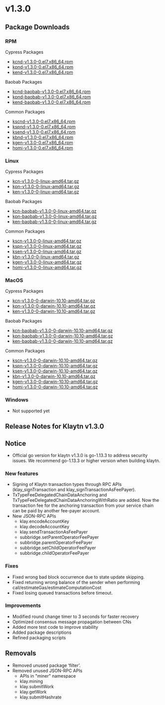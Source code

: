 # v1.3.0

## Package Downloads

### RPM <a id="rpm"></a>

Cypress Packages
- [kcnd-v1.3.0-0.el7.x86_64.rpm](http://packages.klaytn.net/klaytn/v1.3.0/kcnd-v1.3.0-0.el7.x86_64.rpm)
- [kpnd-v1.3.0-0.el7.x86_64.rpm](http://packages.klaytn.net/klaytn/v1.3.0/kpnd-v1.3.0-0.el7.x86_64.rpm)
- [kend-v1.3.0-0.el7.x86_64.rpm](http://packages.klaytn.net/klaytn/v1.3.0/kend-v1.3.0-0.el7.x86_64.rpm)

Baobab Packages
- [kcnd-baobab-v1.3.0-0.el7.x86_64.rpm](http://packages.klaytn.net/klaytn/v1.3.0/kcnd-baobab-v1.3.0-0.el7.x86_64.rpm)
- [kpnd-baobab-v1.3.0-0.el7.x86_64.rpm](http://packages.klaytn.net/klaytn/v1.3.0/kpnd-baobab-v1.3.0-0.el7.x86_64.rpm)
- [kend-baobab-v1.3.0-0.el7.x86_64.rpm](http://packages.klaytn.net/klaytn/v1.3.0/kend-baobab-v1.3.0-0.el7.x86_64.rpm)

Common Packages
- [kscnd-v1.3.0-0.el7.x86_64.rpm](http://packages.klaytn.net/klaytn/v1.3.0/kscnd-v1.3.0-0.el7.x86_64.rpm)
- [kspnd-v1.3.0-0.el7.x86_64.rpm](http://packages.klaytn.net/klaytn/v1.3.0/kspnd-v1.3.0-0.el7.x86_64.rpm)
- [ksend-v1.3.0-0.el7.x86_64.rpm](http://packages.klaytn.net/klaytn/v1.3.0/ksend-v1.3.0-0.el7.x86_64.rpm)
- [kbnd-v1.3.0-0.el7.x86_64.rpm](http://packages.klaytn.net/klaytn/v1.3.0/kbnd-v1.3.0-0.el7.x86_64.rpm)
- [kgen-v1.3.0-0.el7.x86_64.rpm](http://packages.klaytn.net/klaytn/v1.3.0/kgen-v1.3.0-0.el7.x86_64.rpm)
- [homi-v1.3.0-0.el7.x86_64.rpm](http://packages.klaytn.net/klaytn/v1.3.0/homi-v1.3.0-0.el7.x86_64.rpm)

### Linux <a id="linux"></a>

Cypress Packages
- [kcn-v1.3.0-0-linux-amd64.tar.gz](http://packages.klaytn.net/klaytn/v1.3.0/kcn-v1.3.0-0-linux-amd64.tar.gz)
- [kpn-v1.3.0-0-linux-amd64.tar.gz](http://packages.klaytn.net/klaytn/v1.3.0/kpn-v1.3.0-0-linux-amd64.tar.gz)
- [ken-v1.3.0-0-linux-amd64.tar.gz](http://packages.klaytn.net/klaytn/v1.3.0/ken-v1.3.0-0-linux-amd64.tar.gz)

Baobab Packages
- [kcn-baobab-v1.3.0-0-linux-amd64.tar.gz](http://packages.klaytn.net/klaytn/v1.3.0/kcn-baobab-v1.3.0-0-linux-amd64.tar.gz)
- [kpn-baobab-v1.3.0-0-linux-amd64.tar.gz](http://packages.klaytn.net/klaytn/v1.3.0/kpn-baobab-v1.3.0-0-linux-amd64.tar.gz)
- [ken-baobab-v1.3.0-0-linux-amd64.tar.gz](http://packages.klaytn.net/klaytn/v1.3.0/ken-baobab-v1.3.0-0-linux-amd64.tar.gz)

Common Packages
- [kscn-v1.3.0-0-linux-amd64.tar.gz](http://packages.klaytn.net/klaytn/v1.3.0/kscn-v1.3.0-0-linux-amd64.tar.gz)
- [kspn-v1.3.0-0-linux-amd64.tar.gz](http://packages.klaytn.net/klaytn/v1.3.0/kspn-v1.3.0-0-linux-amd64.tar.gz)
- [ksen-v1.3.0-0-linux-amd64.tar.gz](http://packages.klaytn.net/klaytn/v1.3.0/ksen-v1.3.0-0-linux-amd64.tar.gz)
- [kbn-v1.3.0-0-linux-amd64.tar.gz](http://packages.klaytn.net/klaytn/v1.3.0/kbn-v1.3.0-0-linux-amd64.tar.gz)
- [kgen-v1.3.0-0-linux-amd64.tar.gz](http://packages.klaytn.net/klaytn/v1.3.0/kgen-v1.3.0-0-linux-amd64.tar.gz)
- [homi-v1.3.0-0-linux-amd64.tar.gz](http://packages.klaytn.net/klaytn/v1.3.0/homi-v1.3.0-0-linux-amd64.tar.gz)

### MacOS <a id="macos"></a>

Cypress Packages
- [kcn-v1.3.0-0-darwin-10.10-amd64.tar.gz](http://packages.klaytn.net/klaytn/v1.3.0/kcn-v1.3.0-0-darwin-10.10-amd64.tar.gz)
- [kpn-v1.3.0-0-darwin-10.10-amd64.tar.gz](http://packages.klaytn.net/klaytn/v1.3.0/kpn-v1.3.0-0-darwin-10.10-amd64.tar.gz)
- [ken-v1.3.0-0-darwin-10.10-amd64.tar.gz](http://packages.klaytn.net/klaytn/v1.3.0/ken-v1.3.0-0-darwin-10.10-amd64.tar.gz)

Baobab Packages
- [kcn-baobab-v1.3.0-0-darwin-10.10-amd64.tar.gz](http://packages.klaytn.net/klaytn/v1.3.0/kcn-baobab-v1.3.0-0-darwin-10.10-amd64.tar.gz)
- [kpn-baobab-v1.3.0-0-darwin-10.10-amd64.tar.gz](http://packages.klaytn.net/klaytn/v1.3.0/kpn-baobab-v1.3.0-0-darwin-10.10-amd64.tar.gz)
- [ken-baobab-v1.3.0-0-darwin-10.10-amd64.tar.gz](http://packages.klaytn.net/klaytn/v1.3.0/ken-baobab-v1.3.0-0-darwin-10.10-amd64.tar.gz)

Common Packages
- [kscn-v1.3.0-0-darwin-10.10-amd64.tar.gz](http://packages.klaytn.net/klaytn/v1.3.0/kscn-v1.3.0-0-darwin-10.10-amd64.tar.gz)
- [kspn-v1.3.0-0-darwin-10.10-amd64.tar.gz](http://packages.klaytn.net/klaytn/v1.3.0/kspn-v1.3.0-0-darwin-10.10-amd64.tar.gz)
- [ksen-v1.3.0-0-darwin-10.10-amd64.tar.gz](http://packages.klaytn.net/klaytn/v1.3.0/ksen-v1.3.0-0-darwin-10.10-amd64.tar.gz)
- [kbn-v1.3.0-0-darwin-10.10-amd64.tar.gz](http://packages.klaytn.net/klaytn/v1.3.0/kbn-v1.3.0-0-darwin-10.10-amd64.tar.gz)
- [kgen-v1.3.0-0-darwin-10.10-amd64.tar.gz](http://packages.klaytn.net/klaytn/v1.3.0/kgen-v1.3.0-0-darwin-10.10-amd64.tar.gz)
- [homi-v1.3.0-0-darwin-10.10-amd64.tar.gz](http://packages.klaytn.net/klaytn/v1.3.0/homi-v1.3.0-0-darwin-10.10-amd64.tar.gz)


### Windows <a id="windows"></a>

- Not supported yet


## Release Notes for Klaytn v1.3.0

## Notice <a id="notice"></a>
- Official go version for klaytn v1.3.0 is go-1.13.3 to address security issues. We recommend go-1.13.3 or higher version when building klaytn.

### New features <a id="new-features"></a>
- Signing of Klaytn transaction types through RPC APIs (klay_signTransaction and klay_signTransactionAsFeePayer).
- TxTypeFeeDelegatedChainDataAnchoring and TxTypeFeeDelegatedChainDataAnchoringWithRatio are added. Now the transaction fee for the anchoring transaction from your service chain can be paid by another fee-payer account.
- New JSON-RPC APIs
  - klay.encodeAccountKey
  - klay.decodeAccountKey
  - klay.sendTransactionAsFeePayer
  - subbridge.setParentOperatorFeePayer
  - subbridge.parentOperatorFeePayer
  - subbridge.setChildOperatorFeePayer
  - subbridge.childOperatorFeePayer


### Fixes <a id='fixes'></a>
- Fixed wrong bad block occurrence due to state update skipping.
- Fixed returning wrong balance of the sender when performing call/estimateGas/estimateComputationCost
- Fixed losing queued transactions before timeout.
 
### Improvements <a id='improvements'></a>
- Modified round change timer to 3 seconds for faster recovery
- Optimized consensus message propagation between CNs
- Added more test code to improve stability
- Added package descriptions
- Refined packaging scripts

## Removals <a id='removals'></a>
- Removed unused package ‘filter’.
- Removed unused JSON-RPC APIs
  - APIs in "miner" namespace
  - klay.mining
  - klay.submitWork
  - klay.getWork
  - klay.submitHashrate
